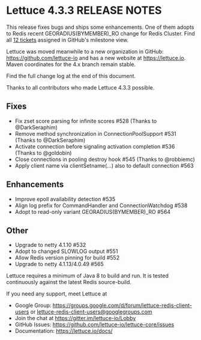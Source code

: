 Lettuce 4.3.3 RELEASE NOTES
==========================

This release fixes bugs and ships some enhancements. One of them adopts to Redis recent
GEORADIUS(BYMEMBER)_RO change for Redis Cluster. Find all [12 tickets](https://github.com/lettuce-io/lettuce-core/milestone/29?closed=1) assigned in GitHub's milestone view.

Lettuce was moved meanwhile to a new organization in GitHub: https://github.com/lettuce-io and
has a new website at https://lettuce.io. Maven coordinates for the 4.x branch remain stable.

Find the full change log at the end of this document.

Thanks to all contributors who made Lettuce 4.3.3 possible.

Fixes
-----
* Fix zset score parsing for infinite scores #528 (Thanks to @DarkSeraphim)
* Remove method synchronization in ConnectionPoolSupport #531 (Thanks to @DarkSeraphim)
* Activate connection before signaling activation completion #536 (Thanks to @goldobin)
* Close connections in pooling destroy hook #545 (Thanks to @robbiemc)
* Apply client name via clientSetname(…) also to default connection #563

Enhancements
------------
* Improve epoll availability detection #535
* Align log prefix for CommandHandler and ConnectionWatchdog #538
* Adopt to read-only variant GEORADIUS(BYMEMBER)_RO #564

Other
------
* Upgrade to netty 4.1.10 #532
* Adopt to changed SLOWLOG output #551
* Allow Redis version pinning for build #552
* Upgrade to netty 4.1.13/4.0.49 #565

Lettuce requires a minimum of Java 8 to build and run. It is tested continuously
against the latest Redis source-build.

If you need any support, meet Lettuce at

* Google Group: https://groups.google.com/d/forum/lettuce-redis-client-users
or lettuce-redis-client-users@googlegroups.com
* Join the chat at https://gitter.im/lettuce-io/Lobby
* GitHub Issues: https://github.com/lettuce-io/lettuce-core/issues
* Documentation: https://lettuce.io/docs/
